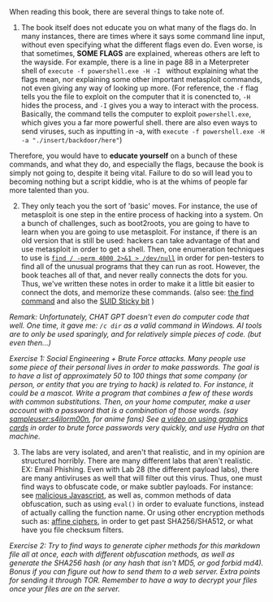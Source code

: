 When reading this book, there are several things to take note of.

1. The book itself does not educate you on what many of the flags do. In many instances, there are times where it says some command line input, without even specifying what the different flags even do. Even worse, is that sometimes, **SOME FLAGS** are explained, whereas others are left to the wayside. For example, there is a line in page 88 in a Meterpreter shell of ``` execute -f powershell.exe -H -I  ``` without explaining what the flags mean, nor explaining some other important metasploit commands, not even giving any way of looking up more. (For reference, the `-f` flag tells you the file to exploit on the computer that it is conencted to, `-H` hides the process, and `-I` gives you a way to interact with the process. Basically, the command tells the computer to exploit `powershell.exe`, which gives you a far more powerful shell. there are also even ways to send viruses, such as inputting in -a, with `execute -f powershell.exe -H -a "./insert/backdoor/here"`)

Therefore, you would have to **educate yourself** on a bunch of these commands, and what they do, and especially the flags, because the book is simply not going to, despite it being vital. Failure to do so will lead you to becoming nothing but a script kiddie, who is at the whims of people far more talented than you. 

2.  They only teach you the sort of 'basic' moves. For instance, the use of metasploit is one step in the entire process of hacking into a system. On a bunch of challenges, such as boot2roots, you are going to have to learn when you are going to use metasploit. For instance, if there is an old version that is still be used: hackers can take advantage of that and use metasploit in order to get a shell. Then, one enumeration techniques to use is  [`find / -perm 4000 2>&1 > /dev/null`](https://unix.stackexchange.com/questions/497207/difference-between-dev-null-21-and-dev-null-dev-null) in order for pen-testers to find all of the unusual programs that they can run as root. However, the book teaches all of that, and never really connects the dots for you. Thus, we've written these notes in order to make it a little bit easier to connect the dots, and memorize these commands. (also see: [the find command](https://www.geeksforgeeks.org/find-command-in-linux-with-examples/) and also the [SUID Sticky bit](https://www.redhat.com/en/blog/suid-sgid-sticky-bit) )

*Remark: Unfortunately, CHAT GPT doesn't even do computer code that well. One time, it gave me: `/c dir` as a valid command in Windows. AI tools are to only be used sparingly, and for relatively simple pieces of code. (but even then...)*

*Exercise 1: Social Engineering + Brute Force attacks. Many people use some piece of their personal lives in order to make passwords. The goal is to have a list of approximately 50 to 100 things that some company (or person, or entity that you are trying to hack) is related to. For instance, it could be a mascot. Write a program that combines a few of these words with common substitutions. Then, on your home computer, make a user account with a password that is a combination of those words. (say [sampleuser:s4ilorm00n](https://www.cyberciti.biz/faq/understanding-etcpasswd-file-format/), for anime fans) See [a video on using graphics cards](https://www.youtube.com/watch?v=7U-RbOKanYs&t=0s) in order to brute force passwords very quickly, and use Hydra on that machine.*

3. The labs are very isolated, and aren't that realistic, and in my opinion are structured horribly. There are many different labs that aren't realistic. EX: Email Phishing. Even with Lab 28 (the different payload labs), there are many antiviruses as well that will filter out this virus. Thus, one must find ways to obfuscate code, or make subtler payloads. For instance: see [malicious Javascript](https://github.com/geeksonsecurity/js-malicious-dataset), as well as, common methods of data obfuscation, such as using `eval()` in order to evaluate functions, instead of actually calling the function name. Or using other encryption methods such as: [affine ciphers](https://math.asu.edu/sites/default/files/affine.pdf), in order to get past SHA256/SHA512, or what have you file checksum filters.

*Exercise 2: Try to find ways to generate cipher methods for this markdown file all at once, each with different obfuscation methods, as well as generate the SHA256 hash (or any hash that isn't MD5, or god forbid md4). Bonus if you can figure out how to send them to a web server. Extra points for sending it through TOR. Remember to have a way to decrypt your files once your files are on the server.*

